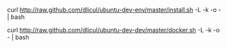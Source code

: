 curl http://raw.github.com/dlicul/ubuntu-dev-env/master/install.sh -L -k -o - | bash

curl http://raw.github.com/dlicul/ubuntu-dev-dev/master/docker.sh -L -k -o - | bash

